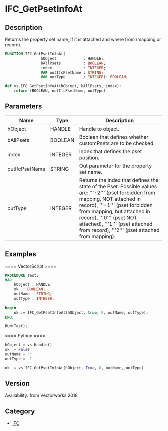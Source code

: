 # IFC_GetPsetInfoAt

## Description
Returns the property set name, if it is attached and where from (mapping or record).

```pascal
FUNCTION IFC_GetPsetInfoAt(
				hObject            : HANDLE;
				bAllPsets          : BOOLEAN;
				index              : INTEGER;
				VAR outIfcPsetName : STRING;
				VAR outType        : INTEGER): BOOLEAN;
```

```python
def vs.IFC_GetPsetInfoAt(hObject, bAllPsets, index):
    return (BOOLEAN, outIfcPsetName, outType)
```

## Parameters
|Name|Type|Description|
|---|---|---|
|hObject|HANDLE|Handle to object.|
|bAllPsets|BOOLEAN|Boolean that defines whether customPsets are to be checked.|
|index|INTEGER|Index that defines the pset position.|
|outIfcPsetName|STRING|Out parameter for the property set name.|
|outType|INTEGER|Returns the index that defines the state of the Pset. Possible values are: '''-2''' (pset forbidden from mapping, NOT attached in record), '''-1''' (pset forbidden from mapping, but attached in record), '''0''' (pset NOT attached), '''1''' (pset attached from record), '''2''' (pset attached from mapping).|

## Examples
==== VectorScript ====
```pascal
PROCEDURE Test;
VAR
	hObject : HANDLE;
	ok 	: BOOLEAN;
	outName	: STRING;
	outType	: INTEGER;
	
begin
	ok := IFC_GetPsetInfoAt(hObject, true, 0, outName, outType);
END;

RUN(Test);
```
==== Python ====
```python
hObject	= vs.Handle()
ok	= False
outName	= ""
outType	= -1

ok	= vs.IFC_GetPsetInfoAt(hObject, True, 0, outName, outType)
```

## Version
Availability: from Vectorworks 2018

## Category
* [IFC](../Categories/IFC.md)
